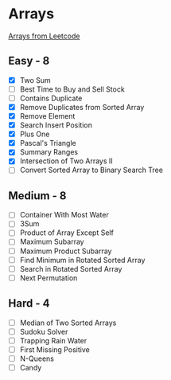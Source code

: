 # Arrays

[Arrays from Leetcode](https://leetcode.com/tag/array/)

## Easy - 8

- [x] Two Sum
- [ ] Best Time to Buy and Sell Stock
- [ ] Contains Duplicate
- [x] Remove Duplicates from Sorted Array
- [x] Remove Element
- [x] Search Insert Position
- [x] Plus One
- [x] Pascal's Triangle
- [x] Summary Ranges
- [x] Intersection of Two Arrays II
- [ ] Convert Sorted Array to Binary Search Tree

## Medium - 8

- [ ] Container With Most Water
- [ ] 3Sum
- [ ] Product of Array Except Self
- [ ] Maximum Subarray
- [ ] Maximum Product Subarray
- [ ] Find Minimum in Rotated Sorted Array
- [ ] Search in Rotated Sorted Array
- [ ] Next Permutation

## Hard - 4

- [ ] Median of Two Sorted Arrays
- [ ] Sudoku Solver
- [ ] Trapping Rain Water
- [ ] First Missing Positive
- [ ] N-Queens
- [ ] Candy
